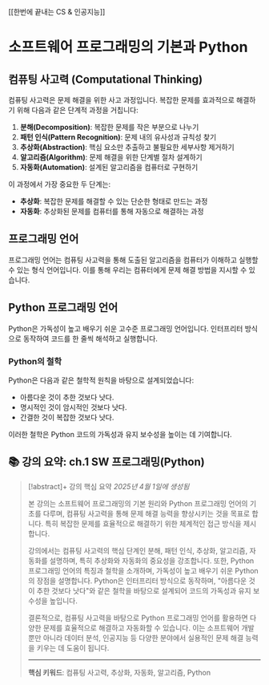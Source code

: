 [[한번에 끝내는 CS & 인공지능]]
# 소프트웨어 프로그래밍의 기본과 Python

## 컴퓨팅 사고력 (Computational Thinking)

컴퓨팅 사고력은 문제 해결을 위한 사고 과정입니다. 복잡한 문제를 효과적으로 해결하기 위해 다음과 같은 단계적 과정을 거칩니다:

1. **분해(Decomposition)**: 복잡한 문제를 작은 부분으로 나누기
2. **패턴 인식(Pattern Recognition)**: 문제 내의 유사성과 규칙성 찾기
3. **추상화(Abstraction)**: 핵심 요소만 추출하고 불필요한 세부사항 제거하기
4. **알고리즘(Algorithm)**: 문제 해결을 위한 단계별 절차 설계하기
5. **자동화(Automation)**: 설계된 알고리즘을 컴퓨터로 구현하기

이 과정에서 가장 중요한 두 단계는:

- **추상화**: 복잡한 문제를 해결할 수 있는 단순한 형태로 만드는 과정
- **자동화**: 추상화된 문제를 컴퓨터를 통해 자동으로 해결하는 과정

## 프로그래밍 언어

프로그래밍 언어는 컴퓨팅 사고력을 통해 도출된 알고리즘을 컴퓨터가 이해하고 실행할 수 있는 형식 언어입니다. 이를 통해 우리는 컴퓨터에게 문제 해결 방법을 지시할 수 있습니다.

## Python 프로그래밍 언어

Python은 가독성이 높고 배우기 쉬운 고수준 프로그래밍 언어입니다. 인터프리터 방식으로 동작하여 코드를 한 줄씩 해석하고 실행합니다.

### Python의 철학

Python은 다음과 같은 철학적 원칙을 바탕으로 설계되었습니다:

- 아름다운 것이 추한 것보다 낫다.
- 명시적인 것이 암시적인 것보다 낫다.
- 간결한 것이 복잡한 것보다 낫다.

이러한 철학은 Python 코드의 가독성과 유지 보수성을 높이는 데 기여합니다.

## 📚 강의 요약: ch.1 SW 프로그래밍(Python)
> [!abstract]+ 강의 핵심 요약
> *2025년 4월 1일에 생성됨*
> 
> 본 강의는 소프트웨어 프로그래밍의 기본 원리와 Python 프로그래밍 언어의 기초를 다루며, 컴퓨팅 사고력을 통해 문제 해결 능력을 향상시키는 것을 목표로 합니다. 특히 복잡한 문제를 효율적으로 해결하기 위한 체계적인 접근 방식을 제시합니다.
> 
> 강의에서는 컴퓨팅 사고력의 핵심 단계인 분해, 패턴 인식, 추상화, 알고리즘, 자동화를 설명하며, 특히 추상화와 자동화의 중요성을 강조합니다. 또한, Python 프로그래밍 언어의 특징과 철학을 소개하며, 가독성이 높고 배우기 쉬운 Python의 장점을 설명합니다. Python은 인터프리터 방식으로 동작하며, "아름다운 것이 추한 것보다 낫다"와 같은 철학을 바탕으로 설계되어 코드의 가독성과 유지 보수성을 높입니다.
> 
> 결론적으로, 컴퓨팅 사고력을 바탕으로 Python 프로그래밍 언어를 활용하면 다양한 문제를 효율적으로 해결하고 자동화할 수 있습니다. 이는 소프트웨어 개발뿐만 아니라 데이터 분석, 인공지능 등 다양한 분야에서 실용적인 문제 해결 능력을 키우는 데 도움이 됩니다.
> 
> 
> ---
> 
> **핵심 키워드**: 컴퓨팅 사고력, 추상화, 자동화, 알고리즘, Python

